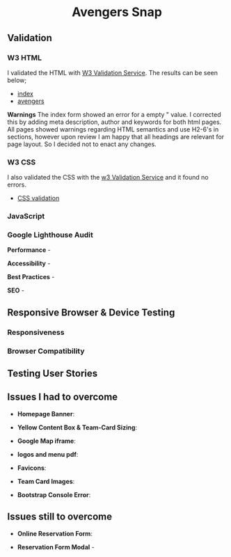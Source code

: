 # <p align="center">Avengers Snap</p>

## Validation

### W3 HTML
I validated the HTML with [W3 Validation Service](https://validator.w3.org/). The results can be seen below;
 - [index](design-resources/images/index-html-warnings.PNG)
 - [avengers](design-resources/images/avengers-html-warnings.PNG)

 **Warnings**
    The index form showed an error for a empty "<meta name=""> value. I corrected this by adding meta description, author and keywords for both html pages.
    All pages showed warnings regarding HTML semantics and use H2-6's in sections, however upon review I am happy that all headings are relevant for page layout. So I decided not to enact any changes.

### W3 CSS 
I also validated the CSS with the [w3 Validation Service](https://jigsaw.w3.org/css-validator/) and it found no errors.
 - [CSS validation](design-resources/images/css-validator-result.PNG)

### JavaScript 

### Google Lighthouse Audit

**Performance** -

**Accessibility** -

**Best Practices** - 

**SEO** - 


## Responsive Browser & Device Testing

### Responsiveness


### Browser Compatibility

## Testing User Stories

## Issues I had to overcome

- **Homepage Banner**:

- **Yellow Content Box & Team-Card Sizing**: 

- **Google Map iframe**: 

- **logos and menu pdf**: 

- **Favicons**: 

- **Team Card Images**: 

- **Bootstrap Console Error**:

## Issues still to overcome

- **Online Reservation Form**: 

- **Reservation Form Modal** - 